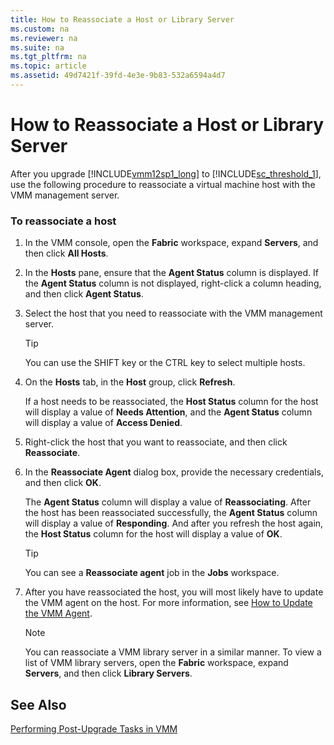 ```yaml
---
title: How to Reassociate a Host or Library Server
ms.custom: na
ms.reviewer: na
ms.suite: na
ms.tgt_pltfrm: na
ms.topic: article
ms.assetid: 49d7421f-39fd-4e3e-9b83-532a6594a4d7
---
```

# How to Reassociate a Host or Library Server
After you upgrade [!INCLUDE[vmm12sp1_long](../Token/vmm12sp1_long_md.md)] to [!INCLUDE[sc_threshold_1](../Token/sc_threshold_1_md.md)], use the following procedure to reassociate a virtual machine host with the VMM management server.

### To reassociate a host

1.  In the VMM console, open the **Fabric** workspace, expand **Servers**, and then click **All Hosts**.

2.  In the **Hosts** pane, ensure that the **Agent Status** column is displayed. If the **Agent Status** column is not displayed, right\-click a column heading, and then click **Agent Status**.

3.  Select the host that you need to reassociate with the VMM management server.

    > [!TIP]
    > You can use the SHIFT key or the CTRL key to select multiple hosts.

4.  On the **Hosts** tab, in the **Host** group, click **Refresh**.

    If a host needs to be reassociated, the **Host Status** column for the host will display a value of **Needs Attention**, and the **Agent Status** column will display a value of **Access Denied**.

5.  Right\-click the host that you want to reassociate, and then click **Reassociate**.

6.  In the **Reassociate Agent** dialog box, provide the necessary credentials, and then click **OK**.

    The **Agent Status** column will display a value of **Reassociating**. After the host has been reassociated successfully, the **Agent Status** column will display a value of **Responding**. And after you refresh the host again, the **Host Status** column for the host will display a value of **OK**.

    > [!TIP]
    > You can see a **Reassociate agent** job in the **Jobs** workspace.

7.  After you have reassociated the host, you will most likely have to update the VMM agent on the host. For more information, see [How to Update the VMM Agent](../Topic/How-to-Update-the-VMM-Agent.md).

    > [!NOTE]
    > You can reassociate a VMM library server in a similar manner. To view a list of VMM library servers, open the **Fabric** workspace, expand **Servers**, and then click **Library Servers**.

## See Also
[Performing Post-Upgrade Tasks in VMM](../Topic/Performing-Post-Upgrade-Tasks-in-VMM.md)

